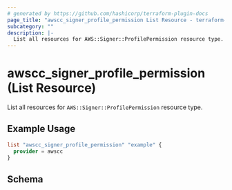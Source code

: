 ```yaml
---
# generated by https://github.com/hashicorp/terraform-plugin-docs
page_title: "awscc_signer_profile_permission List Resource - terraform-provider-awscc"
subcategory: ""
description: |-
  List all resources for AWS::Signer::ProfilePermission resource type.
---
```


# awscc_signer_profile_permission (List Resource)

List all resources for `AWS::Signer::ProfilePermission` resource type.

## Example Usage

```terraform
list "awscc_signer_profile_permission" "example" {
  provider = awscc
}
```

<!-- schema generated by tfplugindocs -->
## Schema

